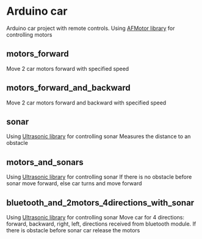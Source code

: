 # Arduino car

Arduino car project with remote controls.
Using [AFMotor library](https://github.com/adafruit/Adafruit-Motor-Shield-library) for controlling motors

## motors_forward

Move 2 car motors forward with specified speed

## motors_forward_and_backward

Move 2 car motors forward and backward with specified speed

## sonar

Using [Ultrasonic library](http://robocraft.ru/blog/electronics/772.html) for controlling sonar
Measures the distance to an obstacle

## motors_and_sonars

Using [Ultrasonic library](http://robocraft.ru/blog/electronics/772.html) for controlling sonar
If there is no obstacle before sonar move forward, else car turns and move forward

## bluetooth_and_2motors_4directions_with_sonar

Using [Ultrasonic library](http://robocraft.ru/blog/electronics/772.html) for controlling sonar
Move car for 4 directions: forward, backward, right, left, directions received from bluetooth module. If there is obstacle before sonar car release the motors
